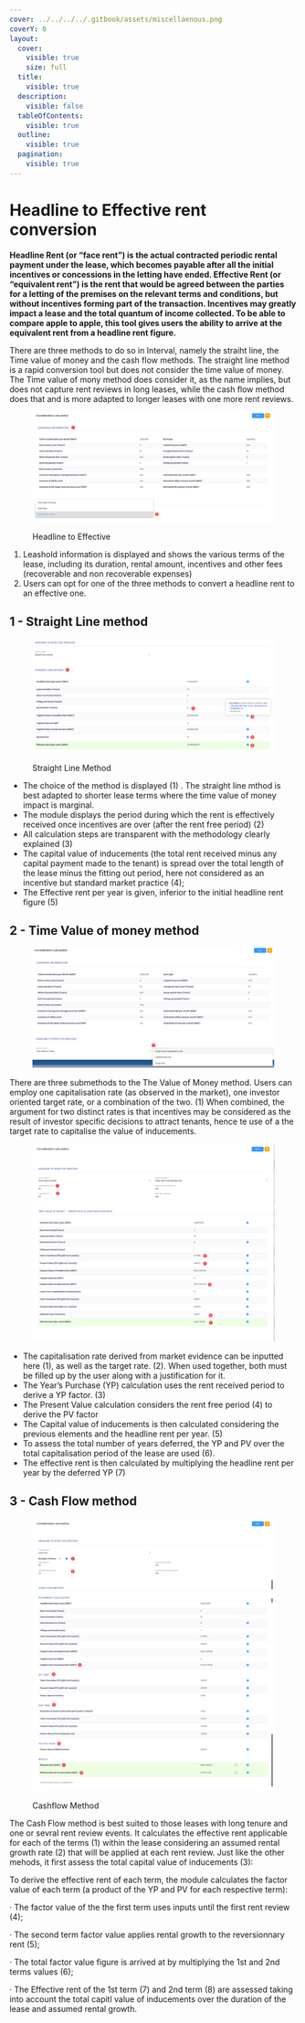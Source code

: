 ```yaml
---
cover: ../../../../.gitbook/assets/miscellaenous.png
coverY: 0
layout:
  cover:
    visible: true
    size: full
  title:
    visible: true
  description:
    visible: false
  tableOfContents:
    visible: true
  outline:
    visible: true
  pagination:
    visible: true
---
```


# Headline to Effective rent conversion

**Headline Rent (or “face rent”) is the actual contracted periodic rental payment under the lease, which becomes payable after all the initial incentives or concessions in the letting have ended. Effective Rent (or “equivalent rent”) is the rent that would be agreed between the parties for a letting of the premises on the relevant terms and conditions, but without incentives forming part of the transaction. Incentives may greatly impact a lease and the total quantum of income collected. To be able to compare apple to apple, this tool gives users the ability to arrive at the equivalent rent from a headline rent figure.**

There are three methods to do so in Interval, namely the straiht line, the Time value of money and the cash flow methods. The straight line method is a rapid conversion tool but does not consider the time value of money. The Time value of mony method does consider it, as the name implies, but does not capture rent reviews in long leases, while the cash flow method does that and is more adapted to longer leases with one more rent reviews.

<figure><img src="../../../../.gitbook/assets/Picture1.png" alt=""><figcaption><p>Headline to Effective</p></figcaption></figure>

1. Leashold information is displayed and shows the various terms of the lease, including its duration, rental amount, incentives and other fees (recoverable and non recoverable expenses)
2. Users can opt for one of the three methods to convert a headline rent to an effective one.

## 1 - Straight Line method

<figure><img src="../../../../.gitbook/assets/image (7) (1).png" alt=""><figcaption><p>Straight Line Method</p></figcaption></figure>

* The choice of the method is displayed (1) . The straight line mthod is best adapted to shorter lease terms where the time value of money impact is marginal.
* The module displays the period during which the rent is effectively received once incentives are over (after the rent free period) (2)
* All calculation steps are transparent with the methodology clearly explained (3)
* The capital value of inducements (the total rent received minus any capital payment made to the tenant) is spread over the total length of the lease minus the fitting out period, here not considered as an incentive but standard market practice (4);
* The Effective rent per year is given, inferior to the initial headline rent figure (5)

## 2 - Time Value of money method

<figure><img src="../../../../.gitbook/assets/image (8) (1).png" alt=""><figcaption></figcaption></figure>

There are three submethods to the The Value of Money method. Users can employ one capitalisation rate (as observed in the market), one investor oriented target rate, or a combination of the two. (1) When combined, the argument for two distinct rates is that incentives may be considered as the result of investor specific decisions to attract tenants, hence te use of a the target rate to capitalise the value of inducements.

<figure><img src="../../../../.gitbook/assets/image (6) (1).png" alt=""><figcaption></figcaption></figure>

* The capitalisation rate derived from market evidence can be inputted here (1), as well as the target rate. (2). When used together, both must be filled up by the user along with a justification for it.&#x20;
* The Year’s Purchase (YP) calculation uses the rent received period to derive a YP factor. (3)
* The Present Value calculation considers the rent free period (4) to derive the PV factor
* The Capital value of inducements is then calculated considering the previous elements and the headline rent per year. (5)
* To assess the total number of years deferred, the YP and PV over the total capitalisation period of the lease are used (6).
* The effective rent is then calculated by multiplying the headline rent per year by the deferred YP (7)

## 3 - Cash Flow method

<figure><img src="../../../../.gitbook/assets/image (5) (1).png" alt=""><figcaption><p>Cashflow Method</p></figcaption></figure>

The Cash Flow method is best suited to those leases with long tenure and one or sevral rent review events. It calculates the effective rent applicable for each of the terms (1) within the lease considering an assumed rental growth rate (2) that will be applied at each rent review. Just like the other mehods, it first assess the total capital value of inducements (3):

To derive the effective rent of each term, the module calculates the factor value of each term (a product of the YP and PV for each respective term):&#x20;

·      The factor value of the the first term uses inputs until the first rent review (4);&#x20;

·      The second term factor value applies rental growth to the reversionnary rent (5);&#x20;

·      The total factor value figure is arrived at by multiplying the 1st and 2nd terms values (6);

·      The Effective rent of the 1st term (7) and 2nd term (8) are assessed taking into account the total capitl value of inducements over the duration of the lease and assumed rental growth.
